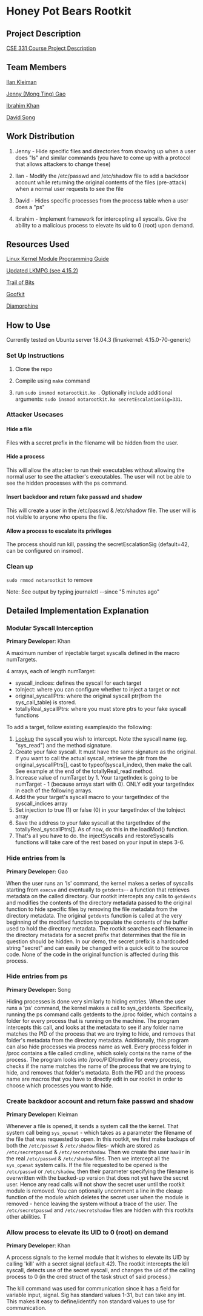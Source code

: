 # Honey Pot Bears Rootkit

## Project Description

[CSE 331 Course Project Description](https://www.securitee.org/teaching/cse331/projects/project1.html)

## Team Members

[Ilan Kleiman](https://github.com/shortland)

[Jenny (Mong Ting) Gao](https://github.com/chibiskye)

[Ibrahim Khan](https://github.com/khan-ibrahim)

[David Song](https://github.com/songdavid98)

## Work Distribution

1. Jenny - Hide specific files and directories from showing up when a user does "ls" and similar commands (you have to come up with a protocol that allows attackers to change these)

2. Ilan - Modify the /etc/passwd and /etc/shadow file to add a backdoor account while returning the original contents of the files (pre-attack) when a normal user requests to see the file

3. David - Hides specific processes from the process table when a user does a "ps"

4. Ibrahim - Implement framework for intercepting all syscalls. Give the ability to a malicious process to elevate its uid to 0 (root) upon demand.

## Resources Used
[Linux Kernel Module Programming Guide](https://www.tldp.org/LDP/lkmpg/2.6/html/x121.html)

[Updated LKMPG (see 4.15.2)](https://gitlab.com/bashrc2/LKMPG)

[Trail of Bits](https://blog.trailofbits.com/2019/01/17/how-to-write-a-rootkit-without-really-trying/)

[Goofkit](https://github.com/RITRedteam/goofkit/blob/master/goof.c)

[Diamorphine](https://github.com/m0nad/Diamorphine/blob/master/diamorphine.c)

## How to Use

Currently tested on Ubuntu server 18.04.3 (linuxkernel: 4.15.0-70-generic)

### Set Up Instructions

1. Clone the repo

2. Compile using `make` command

3. run `sudo insmod notarootkit.ko `. Optionally include additional arguments: `sudo insmod notarootkit.ko secretEscalationSig=331`.

### Attacker Usecases

#### Hide a file

Files with a secret prefix in the filename will be hidden from the user.

#### Hide a process

This will allow the attacker to run their executables without allowing the normal user to see the attacker's executables. The user will not be able to see the hidden processes with the ps command.

#### Insert backdoor and return fake passwd and shadow

This will create a user in the /etc/passwd & /etc/shadow file. The user will is not visible to anyone who opens the file.

#### Allow a process to escalate its privileges

The process should run kill, passing the secretEscalationSig (default=42, can be configured on insmod).

### Clean up

`sudo rmmod notarootkit` to remove

Note: See output by typing journalctl --since "5 minutes ago"

## Detailed Implementation Explanation

### Modular Syscall Interception

**Primary Developer**: Khan

A maximum number of injectable target syscalls defined in the macro numTargets.

4 arrays, each of length numTarget:

* syscall_indices: defines the syscall for each target
* toInject: where you can configure whether to inject a target or not
* original_syscallPtrs: where the original syscall ptr(from the sys_call_table) is stored.
* totallyReal_sycallPtrs: where you must store ptrs to your fake syscall functions

To add a target, follow existing examples/do the following:

1. [Lookup](https://syscalls.kernelgrok.com) the syscall you wish to intercept. Note tthe syscall name (eg. "sys_read") and the method signature.
2. Create your fake syscall. It must have the same signature as the original. If you want to call the actual syscall, retrieve the ptr from the original_syscallPtrs[], cast to typeof(syscall_index), then make the call. See example at the end of the totallyReal_read method.
3. Increase value of numTarget by 1. Your targetIndex is going to be numTarget - 1 (because arrays start with 0). ONLY edit your targetIndex in each of the following arrays.
4. Add the your target's syscall macro to your targetIndex of the syscall_indices array
5. Set injection to true (1) or false (0) in your targetIndex of the toInject array
6. Save the address to your fake syscall at the targetIndex of the totallyReal_syscallPtrs[]. As of now, do this in the loadMod() function.
7. That's all you have to do. the injectSyscalls and restoreSyscalls functions will take care of the rest based on your input in steps 3-6.

### Hide entries from ls

**Primary Developer:** Gao

When the user runs an 'ls' command, the kernel makes a series of syscalls starting from `execve` and eventually to `getdents`-- a function that retrieves metadata on the called directory. Our rootkit intercepts any calls to `getdents` and modifies the contents of the directory metadata passed to the original function to hide specific files by removing the file metadata from the directory metadata. The original `getdents` function is called at the very beginning of the modified function to populate the contents of the buffer used to hold the directory metadata. The rootkit searches each filename in the directory metadata for a secret prefix that determines that the file in question should be hidden. In our demo, the secret prefix is a hardcoded string "secret" and can easily be changed with a quick edit to the source code. None of the code in the original function is affected during this process.

### Hide entries from ps

**Primary Developer:** Song

Hiding processes is done very similarly to hiding entries. When the user runs a 'ps' command, the kernel makes a call to sys_getdents. Specifically, running the ps command calls getdents to the /proc folder, which contains a folder for every process that is running on the machine. The program intercepts this call, and looks at the metadata to see if any folder name matches the PID of the process that we are trying to hide, and removes that folder's metadata from the directory metadata. Additionally, this program can also hide processes via process name as well. Every process folder in /proc contains a file called cmdline, which solely contains the name of the process. The program looks into /proc/PID/cmdline for every process, checks if the name matches the name of the process that we are trying to hide, and removes that folder's metadata. Both the PID and the process name are macros that you have to directly edit in our rootkit in order to choose which processes you want to hide.

### Create backdoor account and return fake passwd and shadow 

**Primary Developer:** Kleiman

Whenever a file is opened, it sends a system call the the kernel. That system call being `sys_openat` - which takes as a parameter the filename of the file that was requested to open. In this rootkit, we first make backups of both the `/etc/passwd` & `/etc/shadow` files- which are stored as `/etc/secretpasswd` & `/etc/secretshadow`. Then we create the user `hax0r` in the real `/etc/passwd` & `/etc/shadow` files. Then we intercept all the `sys_openat` system calls. If the file requested to be opened is the `/etc/passwd` or `/etc/shadow`, then their parameter specifying the filename is overwritten with the backed-up version that does not yet have the secret user. Hence any read calls will not show the secret user until the rootkit module is removed. You can optionally uncomment a line in the cleaup function of the module which deletes the secret user when the module is removed - hence leaving the system without a trace of the user. The `/etc/secretpasswd` and `/etc/secretshadow` files are hidden with this rootkits other abilities. T

### Allow process to elevate its UID to 0 (root) on demand

**Primary Developer**: Khan

A process signals to the kernel module that it wishes to elevate its UID by calling 'kill' with a secret signal (default 42). The rootkit intercepts the kill syscall, detects use of the secret syscall, and changes the uid of the calling process to 0 (in the cred struct of the task struct of said process.)

The kill command was used for communication since it has a field for variable input, signal. Sig has standard values 1-31, but can take any int. This makes it easy to define/identify non standard values to use for communication.
